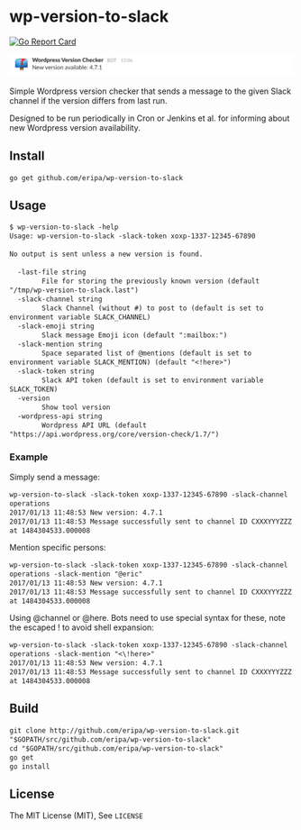 # wp-version-to-slack

[![Go Report Card](https://goreportcard.com/badge/github.com/eripa/wp-version-to-slack)](https://goreportcard.com/report/github.com/eripa/wp-version-to-slack)

![Example](example.png)

Simple Wordpress version checker that sends a message to the given Slack channel if the version differs from last run.

Designed to be run periodically in Cron or Jenkins et al. for informing about new Wordpress version availability.

## Install

```shell
go get github.com/eripa/wp-version-to-slack
```

## Usage

```shel
$ wp-version-to-slack -help
Usage: wp-version-to-slack -slack-token xoxp-1337-12345-67890

No output is sent unless a new version is found.

  -last-file string
        File for storing the previously known version (default "/tmp/wp-version-to-slack.last")
  -slack-channel string
        Slack Channel (without #) to post to (default is set to environment variable SLACK_CHANNEL)
  -slack-emoji string
        Slack message Emoji icon (default ":mailbox:")
  -slack-mention string
        Space separated list of @mentions (default is set to environment variable SLACK_MENTION) (default "<!here>")
  -slack-token string
        Slack API token (default is set to environment variable SLACK_TOKEN)
  -version
        Show tool version
  -wordpress-api string
        Wordpress API URL (default "https://api.wordpress.org/core/version-check/1.7/")
```

### Example

Simply send a message:

```shell
wp-version-to-slack -slack-token xoxp-1337-12345-67890 -slack-channel operations
2017/01/13 11:48:53 New version: 4.7.1
2017/01/13 11:48:53 Message successfully sent to channel ID CXXXYYYZZZ at 1484304533.000008
```

Mention specific persons:

```shell
wp-version-to-slack -slack-token xoxp-1337-12345-67890 -slack-channel operations -slack-mention "@eric"
2017/01/13 11:48:53 New version: 4.7.1
2017/01/13 11:48:53 Message successfully sent to channel ID CXXXYYYZZZ at 1484304533.000008
```

Using @channel or @here. Bots need to use special syntax for these, note the escaped ! to avoid shell expansion:

```shell
wp-version-to-slack -slack-token xoxp-1337-12345-67890 -slack-channel operations -slack-mention "<\!here>"
2017/01/13 11:48:53 New version: 4.7.1
2017/01/13 11:48:53 Message successfully sent to channel ID CXXXYYYZZZ at 1484304533.000008
```

## Build

```shell
git clone http://github.com/eripa/wp-version-to-slack.git "$GOPATH/src/github.com/eripa/wp-version-to-slack"
cd "$GOPATH/src/github.com/eripa/wp-version-to-slack"
go get
go install
```

## License

The MIT License (MIT), See `LICENSE`
